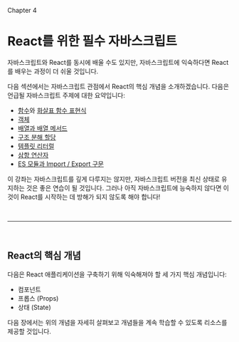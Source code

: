 Chapter 4

# React를 위한 필수 자바스크립트

자바스크립트와 React를 동시에 배울 수도 있지만, 자바스크립트에 익숙하다면 React를 배우는 과정이 더 쉬울 것입니다.

다음 섹션에서는 자바스크립트 관점에서 React의 핵심 개념을 소개하겠습니다. 다음은 언급될 자바스크립트 주제에 대한 요약입니다:

- [함수](https://developer.mozilla.org/docs/Web/JavaScript/Guide/Functions)와 [화살표 함수 표현식](https://developer.mozilla.org/docs/Web/JavaScript/Reference/Functions/Arrow_functions)
- [객체](https://developer.mozilla.org/docs/Web/JavaScript/Reference/Global_Objects/Object)
- [배열과 배열 메서드](https://developer.mozilla.org/docs/Web/JavaScript/Reference/Global_Objects/Array)
- [구조 분해 할당](https://developer.mozilla.org/docs/Web/JavaScript/Reference/Operators/Destructuring_assignment)
- [템플릿 리터럴](https://developer.mozilla.org/docs/Web/JavaScript/Reference/Template_literals)
- [삼항 연산자](https://developer.mozilla.org/docs/Web/JavaScript/Reference/Operators/Conditional_Operator)
- [ES 모듈과 Import / Export 구문](https://developer.mozilla.org/docs/Web/JavaScript/Guide/Modules)

이 강좌는 자바스크립트를 깊게 다루지는 않지만, 자바스크립트 버전을 최신 상태로 유지하는 것은 좋은 연습이 될 것입니다. 그러나 아직 자바스크립트에 능숙하지 않다면 이것이 React를 시작하는 데 방해가 되지 않도록 해야 합니다!

&nbsp;

---

&nbsp;

## React의 핵심 개념

다음은 React 애플리케이션을 구축하기 위해 익숙해져야 할 세 가지 핵심 개념입니다:

- 컴포넌트
- 프롭스 (Props)
- 상태 (State)

다음 장에서는 위의 개념을 자세히 살펴보고 개념들을 계속 학습할 수 있도록 리소스를 제공할 것입니다.
